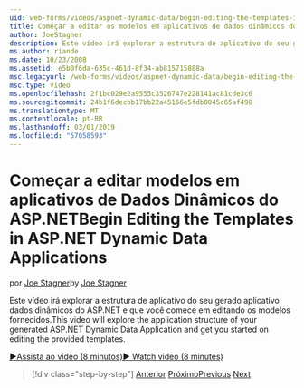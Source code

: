 ```yaml
---
uid: web-forms/videos/aspnet-dynamic-data/begin-editing-the-templates-in-aspnet-dynamic-data-applications
title: Começar a editar os modelos em aplicativos de dados dinâmicos do ASP.NET | Microsoft Docs
author: JoeStagner
description: Este vídeo irá explorar a estrutura de aplicativo do seu gerado aplicativo dados dinâmicos do ASP.NET e que você comece em editando os modelos fornecidos.
ms.author: riande
ms.date: 10/23/2008
ms.assetid: e5b0f6da-635c-461d-8f34-ab815715888a
msc.legacyurl: /web-forms/videos/aspnet-dynamic-data/begin-editing-the-templates-in-aspnet-dynamic-data-applications
msc.type: video
ms.openlocfilehash: 2f1bc029e2a9555c3526747e228141ac81cde3c6
ms.sourcegitcommit: 24b1f6decbb17bb22a45166e5fdb0845c65af498
ms.translationtype: MT
ms.contentlocale: pt-BR
ms.lasthandoff: 03/01/2019
ms.locfileid: "57058593"
---
```

<a name="begin-editing-the-templates-in-aspnet-dynamic-data-applications"></a><span data-ttu-id="ee61b-103">Começar a editar modelos em aplicativos de Dados Dinâmicos do ASP.NET</span><span class="sxs-lookup"><span data-stu-id="ee61b-103">Begin Editing the Templates in ASP.NET Dynamic Data Applications</span></span>
====================
<span data-ttu-id="ee61b-104">por [Joe Stagner](https://github.com/JoeStagner)</span><span class="sxs-lookup"><span data-stu-id="ee61b-104">by [Joe Stagner](https://github.com/JoeStagner)</span></span>

<span data-ttu-id="ee61b-105">Este vídeo irá explorar a estrutura de aplicativo do seu gerado aplicativo dados dinâmicos do ASP.NET e que você comece em editando os modelos fornecidos.</span><span class="sxs-lookup"><span data-stu-id="ee61b-105">This video will explore the application structure of your generated ASP.NET Dynamic Data Application and get you started on editing the provided templates.</span></span>

[<span data-ttu-id="ee61b-106">&#9654;Assista ao vídeo (8 minutos)</span><span class="sxs-lookup"><span data-stu-id="ee61b-106">&#9654; Watch video (8 minutes)</span></span>](https://channel9.msdn.com/Blogs/ASP-NET-Site-Videos/begin-editing-the-templates-in-aspnet-dynamic-data-applications)

> [!div class="step-by-step"]
> <span data-ttu-id="ee61b-107">[Anterior](getting-started-with-dynamic-data.md)
> [Próximo](begin-modifying-dynamic-data-applications-with-url-routing.md)</span><span class="sxs-lookup"><span data-stu-id="ee61b-107">[Previous](getting-started-with-dynamic-data.md)
[Next](begin-modifying-dynamic-data-applications-with-url-routing.md)</span></span>
